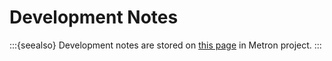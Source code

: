 # Development Notes

:::{seealso}
Development notes are stored on [this page](https://github.com/OndrejSzekely/metron/blob/main/docs/development_notes.md) in Metron project.
:::
